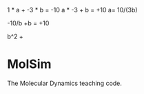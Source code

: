 1 * a + -3 * b = -10
a * -3 + b = +10
a= 10/(3b)

-10/b +b = +10

b^2 + 


MolSim
===

The Molecular Dynamics teaching code.
